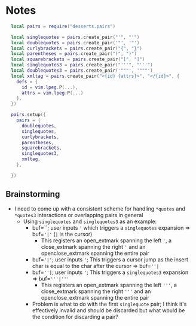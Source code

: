 # Notes

```lua
  local pairs = require("desserts.pairs")

  local singlequotes = pairs.create_pair("'", "'")
  local doublequotes = pairs.create_pair('"', '"')
  local curlybrackets = pairs.create_pair("{", "}")
  local parentheses = pairs.create_pair("(", ")")
  local squarebrackets = pairs.create_pair("[", "]")
  local singlequotes3 = pairs.create_pair("'''", "'''")
  local doublequotes3 = pairs.create_pair('"""', '"""')
  local xmltag = pairs.create_pair("<{id} {attrs}>", "</{id}>", {
    defs = {
      id = vim.lpeg.P(...),
      attrs = vim.lpeg.P(...)
    },
  })

  pairs.setup({
    pairs = {
      doublequotes,
      singlequotes,
      curlybrackets,
      parentheses,
      squarebrackets,
      singlequotes3,
      xmltag,
    },

  })

```

## Brainstorming

- I need to come up with a consistent scheme for handling `*quotes` and `*quotes3`
interactions or overlapping pairs in general
  - Using `singlequotes` and `singlequotes3` as an example:
    - buf=``; user inputs `'` which triggers a `singlequotes` expansion => buf=`'|'` (`|` is the cursor)
      - This registers an open_extmark spanning the left `'`, a close_extmark spanning the right `'` and an openclose_extmark spanning the entire pair
    - buf=`'|'`; user inputs `'`; This triggers a cursor jump as the insert char is equal to the char after the cursor => buf=`''|`
    - buf=`''|`; user inputs `'`; This triggers a `singlequotes3` expansion => buf=`'''|'''`
      - This registers an open_extmark spanning the left `'''`, a close_extmark spanning the right `'''` and an openclose_extmark spanning the entire pair
    - Problem is what to do with the first `singlequote` pair; I think it's effectively invalid and should be discarded but what would be the condition for discarding a pair?
